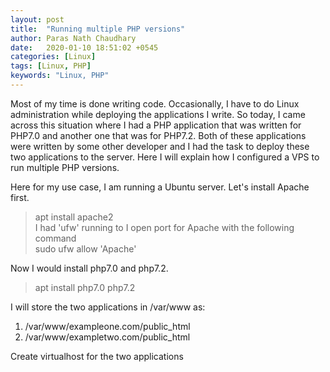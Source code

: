 ```yaml
---
layout: post
title:  "Running multiple PHP versions"
author: Paras Nath Chaudhary
date:   2020-01-10 18:51:02 +0545
categories: [Linux]
tags: [Linux, PHP]
keywords: "Linux, PHP"
---
```

Most of my time is done writing code. Occasionally, I have to do Linux administration while deploying the applications I write. So today, I came across this situation where I had a PHP application that was written for PHP7.0 and another one that was for PHP7.2. Both of these applications were written by some other developer and I had the task to deploy these two applications to the server.  Here I will explain how I configured a VPS to run multiple PHP versions.  
<!--more-->

Here for my use case, I am running a Ubuntu server. Let's install Apache first.  
> apt install apache2  
I had 'ufw' running to I open port for Apache with the following command  
> sudo ufw allow 'Apache'  

Now I would install php7.0 and php7.2.
> apt install php7.0 php7.2

I will store the two applications in /var/www as:   
1. /var/www/exampleone.com/public_html
2. /var/www/exampletwo.com/public_html

Create virtualhost for the two applications
